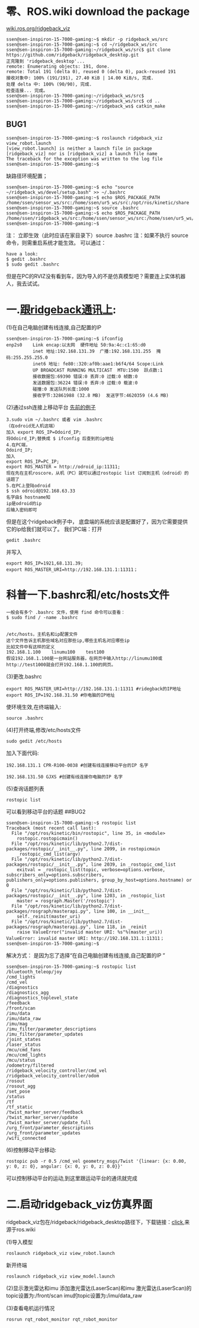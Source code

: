 # 零、ROS.wiki download the package
[wiki.ros.org/ridgeback_viz](http://wiki.ros.org/ridgeback_viz)
```
ssen@sen-inspiron-15-7000-gaming:~$ mkdir -p ridgeback_ws/src
ssen@sen-inspiron-15-7000-gaming:~$ cd ~/ridgeback_ws/src
ssen@sen-inspiron-15-7000-gaming:~/ridgeback_ws/src$ git clone https://github.com/ridgeback/ridgeback_desktop.git
正克隆到 'ridgeback_desktop'...
remote: Enumerating objects: 191, done.
remote: Total 191 (delta 0), reused 0 (delta 0), pack-reused 191
接收对象中: 100% (191/191), 27.40 KiB | 14.00 KiB/s, 完成.
处理 delta 中: 100% (90/90), 完成.
检查连接... 完成。
ssen@sen-inspiron-15-7000-gaming:~/ridgeback_ws/src$ 
ssen@sen-inspiron-15-7000-gaming:~/ridgeback_ws/src$ cd ..
ssen@sen-inspiron-15-7000-gaming:~/ridgeback_ws$ catkin_make
```
## BUG1
```
ssen@sen-inspiron-15-7000-gaming:~$ roslaunch ridgeback_viz view_robot.launch
[view_robot.launch] is neither a launch file in package [ridgeback_viz] nor is [ridgeback_viz] a launch file name
The traceback for the exception was written to the log file
ssen@sen-inspiron-15-7000-gaming:~$ 
```
缺路径环境配置；
```
ssen@sen-inspiron-15-7000-gaming:~$ echo "source ~/ridgeback_ws/devel/setup.bash" >> ~/.bashrc
ssen@sen-inspiron-15-7000-gaming:~$ echo $ROS_PACKAGE_PATH 
/home/ssen/sensor_ws/src:/home/ssen/ur5_ws/src:/opt/ros/kinetic/share
ssen@sen-inspiron-15-7000-gaming:~$ source .bashrc 
ssen@sen-inspiron-15-7000-gaming:~$ echo $ROS_PACKAGE_PATH 
/home/ssen/ridgeback_ws/src:/home/ssen/sensor_ws/src:/home/ssen/ur5_ws/src:/opt/ros/kinetic/share
ssen@sen-inspiron-15-7000-gaming:~$ 
```
注：
立即生效（此时应该在家目录下）source .bashrc
注：如果不执行 source 命令，则需重启系统才能生效。
可以通过：
```
have a look:
$ gedit .bashrc
$ sudo gedit .bashrc
```
但是在PC的RVIZ没有看到车，因为导入的不是仿真模型吧？需要连上实体机器人，我去试试。

# 一.[跟ridgeback通讯上](https://github.com/GJXS1980/Lab409_Ridgeback):

(1)在自己电脑创建有线连接,自己配置的IP  
```
ssen@sen-inspiron-15-7000-gaming:~$ ifconfig
enp2s0    Link encap:以太网  硬件地址 50:9a:4c:c1:65:d0  
          inet 地址:192.168.131.39  广播:192.168.131.255  掩码:255.255.255.0
          inet6 地址: fe80::320:af0b:aae1:b6f4/64 Scope:Link
          UP BROADCAST RUNNING MULTICAST  MTU:1500  跃点数:1
          接收数据包:69390 错误:0 丢弃:0 过载:0 帧数:0
          发送数据包:36224 错误:0 丢弃:0 过载:0 载波:0
          碰撞:0 发送队列长度:1000 
          接收字节:32861988 (32.8 MB)  发送字节:4620359 (4.6 MB)
```

(2)通过ssh连接上移动平台
[先前的例子](https://zhuanlan.zhihu.com/p/45121106)
```
3.sudo vim ~/.bashrc 或者 vim .bashrc
（在odroid无人机这端）
加入 export ROS_IP=Odoird_IP; 
将Odoird_IP;替换成 $ ifconfig 后查到的ip地址
4.在PC端，
Odoird_IP;
加入  
export ROS_IP=PC_IP;
export ROS_MASTER = http://odroid_ip:11311;
现在先在主机roscore，从机（PC）就可以通过rostopic list 订阅到主机（odroid）的话题了
5.在PC上登陆odroid
$ ssh odroid@192.168.63.33
名字由$ hostname知
ip是odroid的ip
后输入密码即可
```
但是在这个ridgeback例子中，
底盘端的系统应该是配置好了，因为它需要提供它的ip给我们就可以了。
我们PC端：打开
```
gedit .bashrc
```
并写入
```
export ROS_IP=1921,68.131.39;
export ROS_MASTER_URI=http://192.168.131.1:11311；
```
# 科普一下.bashrc和/etc/hosts文件
```
一般会有多个 .bashrc 文件，使用 find 命令可以查看：
$ sudo find / -name .bashrc


/etc/hosts，主机名和ip配置文件
这个文件告诉主机那些域名对应那些ip,哪些主机名对应哪些ip
比如文件中有这样的定义
192.168.1.100    linumu100    test100
假设192.168.1.100是一台网站服务器，在网页中输入http://linumu100或http://test1000就会打开192.168.1.100的网页。
```
(3)更改.bashrc
```
export ROS_MASTER_URI=http://192.168.131.1:11311 #ridegback的IP地址
export ROS_IP=192.168.31.50 #你电脑的IP地址
```
使环境生效,在终端输入:
```
source .bashrc
```
(4)打开终端,修改/etc/hosts文件
```
sudo gedit /etc/hosts
```
加入下面代码:
```
192.168.131.1 CPR-R100-0038 #创建有线连接移动平台的IP 名字

192.168.131.50 GJXS #创建有线连接你电脑的IP 名字
```
(5)查询话题列表
```
rostopic list
```
可以看到移动平台的话题 
##BUG2
```
ssen@sen-inspiron-15-7000-gaming:~$ rostopic list
Traceback (most recent call last):
  File "/opt/ros/kinetic/bin/rostopic", line 35, in <module>
    rostopic.rostopicmain()
  File "/opt/ros/kinetic/lib/python2.7/dist-packages/rostopic/__init__.py", line 2099, in rostopicmain
    _rostopic_cmd_list(argv)
  File "/opt/ros/kinetic/lib/python2.7/dist-packages/rostopic/__init__.py", line 2039, in _rostopic_cmd_list
    exitval = _rostopic_list(topic, verbose=options.verbose, subscribers_only=options.subscribers, publishers_only=options.publishers, group_by_host=options.hostname) or 0
  File "/opt/ros/kinetic/lib/python2.7/dist-packages/rostopic/__init__.py", line 1203, in _rostopic_list
    master = rosgraph.Master('/rostopic')
  File "/opt/ros/kinetic/lib/python2.7/dist-packages/rosgraph/masterapi.py", line 100, in __init__
    self._reinit(master_uri)
  File "/opt/ros/kinetic/lib/python2.7/dist-packages/rosgraph/masterapi.py", line 118, in _reinit
    raise ValueError("invalid master URI: %s"%(master_uri))
ValueError: invalid master URI: http://192.168.131.1:11311；
ssen@sen-inspiron-15-7000-gaming:~$ 
```
解决方式：
是因为忘了选择“在自己电脑创建有线连接,自己配置的IP ”
```
ssen@sen-inspiron-15-7000-gaming:~$ rostopic list
/bluetooth_teleop/joy
/cmd_lights
/cmd_vel
/diagnostics
/diagnostics_agg
/diagnostics_toplevel_state
/feedback
/front/scan
/imu/data
/imu/data_raw
/imu/mag
/imu_filter/parameter_descriptions
/imu_filter/parameter_updates
/joint_states
/laser_status
/mcu/cmd_fans
/mcu/cmd_lights
/mcu/status
/odometry/filtered
/ridgeback_velocity_controller/cmd_vel
/ridgeback_velocity_controller/odom
/rosout
/rosout_agg
/set_pose
/status
/tf
/tf_static
/twist_marker_server/feedback
/twist_marker_server/update
/twist_marker_server/update_full
/urg_front/parameter_descriptions
/urg_front/parameter_updates
/wifi_connected
```

(6)控制移动平台移动:
```
rostopic pub -r 0.5 /cmd_vel geometry_msgs/Twist '{linear: {x: 0.00, y: 0, z: 0}, angular: {x: 0, y: 0, z: 0.0}}' 
```
可以控制移动平台的运动,到这里跟运动平台的通讯就完成
# 二.启动ridgeback_viz仿真界面
ridgeback_viz包在/ridgeback/ridgeback_desktop路径下，下载链接：[click](https://github.com/iseedwyane/ridgeback_desktop),来源于ros.wiki

(1)导入模型
```
roslaunch ridgeback_viz view_robot.launch
```
新开终端
```
roslaunch ridgeback_viz view_model.launch
```
(2)显示激光雷达和imu
添加激光雷达(LaserScan)和imu
激光雷达(LaserScan)的topic设置为:/front/scan
imu的topic设置为:/imu/data_raw

(3)查看电机运行情况
```
rosrun rqt_robot_monitor rqt_robot_monitor
```
